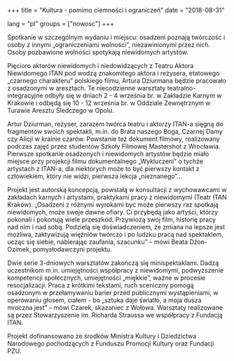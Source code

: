 +++
title = "Kultura - pomimo ciemności i ograniczeń" 
date = "2018-08-31"

lang = "pl"
groups = ["nowosc"]
+++

Spotkanie w szczególnym wydaniu i miejscu: osadzeni poznają twórczość i osoby z innymi „ograniczeniami wolności”, niezawinionymi przez nich. Osoby pozbawione wolności spotykają niewidomych artystów. 

Pięcioro aktorów niewidomych i niedowidzących z Teatru Aktora Niewidomego ITAN pod wodzą znakomitego aktora i reżysera, etatowego „czarnego charakteru” polskiego filmu, Artura Dziurmana będzie pracowało z osadzonymi w aresztach. Te niecodzienne warsztaty teatralno-integracyjne odbyły się w dniach 2 - 4 września br. w Zakładzie Karnym w Krakowie i odbędą się 10 - 12 września br. w Oddziale Zewnętrznym w Turawie Aresztu Śledczego w Opolu.

Artur Dziurman, reżyser, zarazem twórca teatru i aktorzy ITAN-a sięgną do fragmentów swoich spektakli, m.in. do Brata naszego Boga, Czarnej Damy czy Alicji w krainie czarów. Powstanie też dokument filmowy, realizowany podczas zajęć przez studentów Szkoły Filmowej Mastershot z Wrocławia. Pierwsze spotkanie osadzonych i niewidomych artystów będzie miało miejsce przy projekcji filmu dokumentalnego „Wykluczeni” o tychże artystach z ITAN-a, dla niektórych może to być pierwszy kontakt z człowiekiem, który nie widzi, pierwsza lekcja „nieznanego”…

Projekt jest autorską koncepcją, powstałą w konsultacji z wychowawcami w zakładach karnych i artystami, praktykami pracy z niewidomymi (Teatr ITAN Kraków). „Osadzeni z różnymi wyrokami być może pierwszy raz spotkają niewidomych, może swoje dawne ofiary. Ci przybędą jako artyści, którzy pokonali i pokonują wiele przeszkód. Przywiozą swój film, historię pracy nad nim i nad sobą. Podzielą się doświadczeniem, że zmiana na lepsze jest możliwa, zaktywizują więźniów twórczo i po ludzku pracą nad spektaklem, ucząc się siebie, nabierając zaufania, szacunku” – mówi Beata Dżon-Ozimek, pomysłodawczyni projektu.

Dwie serie 3-dniowych warsztatów zakończą się minispektaklami. Dadzą uczestnikom m.in. umiejętności współpracy z niewidomymi, podwyższenie kompetencji społecznych, umiejętności „miękkie”, ważne w procesie resocjalizacji. Praca z krótkimi tekstami, ruch sceniczny pomogą osadzonym w przełamywaniu barier przed publicznymi wystąpieniami, w operowaniu głosem, ciałem - bo „sztuka daje światło, a moja dusza mroczna jest” – mówi Czarek, skazaniec z Wołowa. 
Warsztaty realizowane są przez Stowarzyszenie im. Richarda Straussa we współpracy z Fundacją ITAN. 

Projekt dofinansowano ze środków Ministra Kultury i Dziedzictwa Narodowego pochodzących z Funduszu Promocji Kultury oraz Fundacji PZU.
